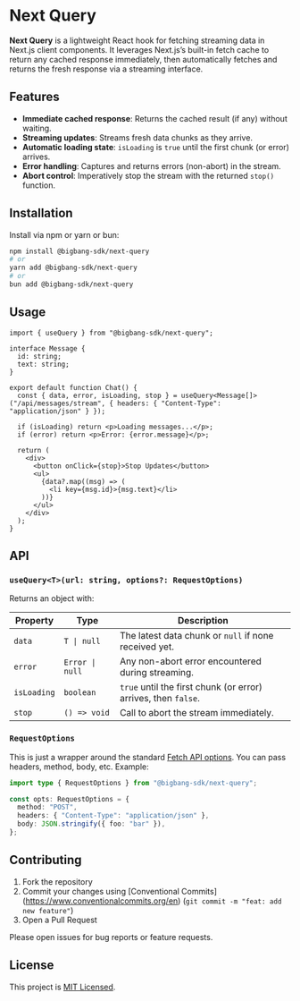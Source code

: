# Next Query

**Next Query** is a lightweight React hook for fetching streaming data in Next.js client components. It leverages Next.js’s built-in fetch cache to return any cached response immediately, then automatically fetches and returns the fresh response via a streaming interface.

## Features

- **Immediate cached response**: Returns the cached result (if any) without waiting.
- **Streaming updates**: Streams fresh data chunks as they arrive.
- **Automatic loading state**: `isLoading` is `true` until the first chunk (or error) arrives.
- **Error handling**: Captures and returns errors (non-abort) in the stream.
- **Abort control**: Imperatively stop the stream with the returned `stop()` function.

## Installation

Install via npm or yarn or bun:

```bash
npm install @bigbang-sdk/next-query
# or
yarn add @bigbang-sdk/next-query
# or
bun add @bigbang-sdk/next-query
```

## Usage

```tsx
import { useQuery } from "@bigbang-sdk/next-query";

interface Message {
  id: string;
  text: string;
}

export default function Chat() {
  const { data, error, isLoading, stop } = useQuery<Message[]>("/api/messages/stream", { headers: { "Content-Type": "application/json" } });

  if (isLoading) return <p>Loading messages...</p>;
  if (error) return <p>Error: {error.message}</p>;

  return (
    <div>
      <button onClick={stop}>Stop Updates</button>
      <ul>
        {data?.map((msg) => (
          <li key={msg.id}>{msg.text}</li>
        ))}
      </ul>
    </div>
  );
}
```

## API

### `useQuery<T>(url: string, options?: RequestOptions)`

Returns an object with:

| Property    | Type            | Description                                                    |
| ----------- | --------------- | -------------------------------------------------------------- |
| `data`      | `T \| null`     | The latest data chunk or `null` if none received yet.          |
| `error`     | `Error \| null` | Any non-abort error encountered during streaming.              |
| `isLoading` | `boolean`       | `true` until the first chunk (or error) arrives, then `false`. |
| `stop`      | `() => void`    | Call to abort the stream immediately.                          |

### `RequestOptions`

This is just a wrapper around the standard [Fetch API options](https://developer.mozilla.org/docs/Web/API/Fetch_API/Using_Fetch). You can pass headers, method, body, etc. Example:

```ts
import type { RequestOptions } from "@bigbang-sdk/next-query";

const opts: RequestOptions = {
  method: "POST",
  headers: { "Content-Type": "application/json" },
  body: JSON.stringify({ foo: "bar" }),
};
```

## Contributing

1. Fork the repository
2. Commit your changes using [Conventional Commits] (https://www.conventionalcommits.org/en) (`git commit -m "feat: add new feature"`)
3. Open a Pull Request

Please open issues for bug reports or feature requests.

## License

This project is [MIT Licensed](LICENSE).
